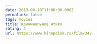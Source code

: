 ```yaml
---
date: 2019-08-18T11:00:00.000Z
permalink: false
tags: movies
title: Криминальное чтиво
rating: 4
url: https://www.kinopoisk.ru/film/342
---
```

